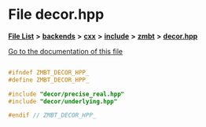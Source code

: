 

# File decor.hpp

[**File List**](files.md) **>** [**backends**](dir_e0e3bad64fbfd08934d555b945409197.md) **>** [**cxx**](dir_2a0640ff8f8d193383b3226ce9e70e40.md) **>** [**include**](dir_33cabc3ab2bb40d6ea24a24cae2f30b8.md) **>** [**zmbt**](dir_2115e3e51895e4107b806d6d2319263e.md) **>** [**decor.hpp**](decor_8hpp.md)

[Go to the documentation of this file](decor_8hpp.md)


```C++

#ifndef ZMBT_DECOR_HPP_
#define ZMBT_DECOR_HPP_

#include "decor/precise_real.hpp"
#include "decor/underlying.hpp"

#endif // ZMBT_DECOR_HPP_
```


